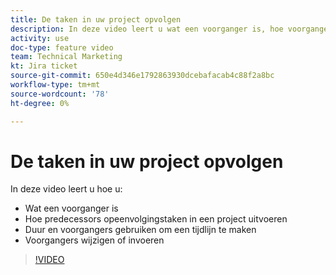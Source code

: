 ```yaml
---
title: De taken in uw project opvolgen
description: In deze video leert u wat een voorganger is, hoe voorgangers sequentietaken in een project uitvoeren, hoe u tijdsduur en voorgangers kunt gebruiken om een tijdlijn te maken, hoe u voorgangers kunt wijzigen of invoeren
activity: use
doc-type: feature video
team: Technical Marketing
kt: Jira ticket
source-git-commit: 650e4d346e1792863930dcebafacab4c88f2a8bc
workflow-type: tm+mt
source-wordcount: '78'
ht-degree: 0%

---
```


# De taken in uw project opvolgen

In deze video leert u hoe u:

* Wat een voorganger is
* Hoe predecessors opeenvolgingstaken in een project uitvoeren
* Duur en voorgangers gebruiken om een tijdlijn te maken
* Voorgangers wijzigen of invoeren

>[!VIDEO](https://video.tv.adobe.com/v/335091/?quality=12&learn=on)